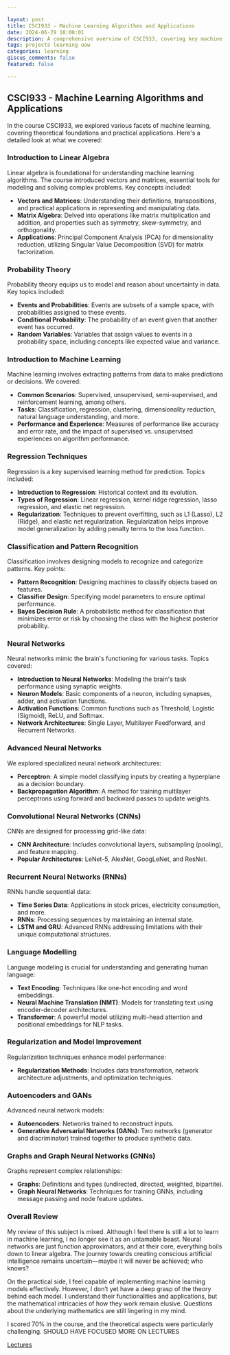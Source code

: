 ```yaml
---

layout: post  
title: CSCI933 - Machine Learning Algorithms and Applications  
date: 2024-06-29 18:00:01  
description: A comprehensive overview of CSCI933, covering key machine learning algorithms and their applications.  
tags: projects learning uow  
categories: learning  
giscus_comments: false  
featured: false  

---
```


## CSCI933 - Machine Learning Algorithms and Applications

In the course CSCI933, we explored various facets of machine learning, covering theoretical foundations and practical applications. Here's a detailed look at what we covered:

### Introduction to Linear Algebra

Linear algebra is foundational for understanding machine learning algorithms. The course introduced vectors and matrices, essential tools for modeling and solving complex problems. Key concepts included:
- **Vectors and Matrices**: Understanding their definitions, transpositions, and practical applications in representing and manipulating data.
- **Matrix Algebra**: Delved into operations like matrix multiplication and addition, and properties such as symmetry, skew-symmetry, and orthogonality.
- **Applications**: Principal Component Analysis (PCA) for dimensionality reduction, utilizing Singular Value Decomposition (SVD) for matrix factorization.

### Probability Theory

Probability theory equips us to model and reason about uncertainty in data. Key topics included:
- **Events and Probabilities**: Events are subsets of a sample space, with probabilities assigned to these events.
- **Conditional Probability**: The probability of an event given that another event has occurred.
- **Random Variables**: Variables that assign values to events in a probability space, including concepts like expected value and variance.

### Introduction to Machine Learning

Machine learning involves extracting patterns from data to make predictions or decisions. We covered:
- **Common Scenarios**: Supervised, unsupervised, semi-supervised, and reinforcement learning, among others.
- **Tasks**: Classification, regression, clustering, dimensionality reduction, natural language understanding, and more.
- **Performance and Experience**: Measures of performance like accuracy and error rate, and the impact of supervised vs. unsupervised experiences on algorithm performance.

### Regression Techniques

Regression is a key supervised learning method for prediction. Topics included:
- **Introduction to Regression**: Historical context and its evolution.
- **Types of Regression**: Linear regression, kernel ridge regression, lasso regression, and elastic net regression.
- **Regularization**: Techniques to prevent overfitting, such as L1 (Lasso), L2 (Ridge), and elastic net regularization. Regularization helps improve model generalization by adding penalty terms to the loss function.

### Classification and Pattern Recognition

Classification involves designing models to recognize and categorize patterns. Key points:
- **Pattern Recognition**: Designing machines to classify objects based on features.
- **Classifier Design**: Specifying model parameters to ensure optimal performance.
- **Bayes Decision Rule**: A probabilistic method for classification that minimizes error or risk by choosing the class with the highest posterior probability.

### Neural Networks

Neural networks mimic the brain's functioning for various tasks. Topics covered:
- **Introduction to Neural Networks**: Modeling the brain's task performance using synaptic weights.
- **Neuron Models**: Basic components of a neuron, including synapses, adder, and activation functions.
- **Activation Functions**: Common functions such as Threshold, Logistic (Sigmoid), ReLU, and Softmax.
- **Network Architectures**: Single Layer, Multilayer Feedforward, and Recurrent Networks.

### Advanced Neural Networks

We explored specialized neural network architectures:
- **Perceptron**: A simple model classifying inputs by creating a hyperplane as a decision boundary.
- **Backpropagation Algorithm**: A method for training multilayer perceptrons using forward and backward passes to update weights.

### Convolutional Neural Networks (CNNs)

CNNs are designed for processing grid-like data:
- **CNN Architecture**: Includes convolutional layers, subsampling (pooling), and feature mapping.
- **Popular Architectures**: LeNet-5, AlexNet, GoogLeNet, and ResNet.

### Recurrent Neural Networks (RNNs)

RNNs handle sequential data:
- **Time Series Data**: Applications in stock prices, electricity consumption, and more.
- **RNNs**: Processing sequences by maintaining an internal state.
- **LSTM and GRU**: Advanced RNNs addressing limitations with their unique computational structures.

### Language Modelling

Language modeling is crucial for understanding and generating human language:
- **Text Encoding**: Techniques like one-hot encoding and word embeddings.
- **Neural Machine Translation (NMT)**: Models for translating text using encoder-decoder architectures.
- **Transformer**: A powerful model utilizing multi-head attention and positional embeddings for NLP tasks.

### Regularization and Model Improvement

Regularization techniques enhance model performance:
- **Regularization Methods**: Includes data transformation, network architecture adjustments, and optimization techniques.

### Autoencoders and GANs

Advanced neural network models:
- **Autoencoders**: Networks trained to reconstruct inputs.
- **Generative Adversarial Networks (GANs)**: Two networks (generator and discriminator) trained together to produce synthetic data.

### Graphs and Graph Neural Networks (GNNs)

Graphs represent complex relationships:
- **Graphs**: Definitions and types (undirected, directed, weighted, bipartite).
- **Graph Neural Networks**: Techniques for training GNNs, including message passing and node feature updates.

### Overall Review

My review of this subject is mixed. Although I feel there is still a lot to learn in machine learning, I no longer see it as an untamable beast. Neural networks are just function approximators, and at their core, everything boils down to linear algebra. The journey towards creating conscious artificial intelligence remains uncertain—maybe it will never be achieved; who knows?

On the practical side, I feel capable of implementing machine learning models effectively. However, I don’t yet have a deep grasp of the theory behind each model. I understand their functionalities and applications, but the mathematical intricacies of how they work remain elusive. Questions about the underlying mathematics are still lingering in my mind.

I scored 70% in the course, and the theoretical aspects were particularly challenging. SHOULD HAVE FOCUSED MORE ON LECTURES

[Lectures](assets/pdf/ml.zip)
